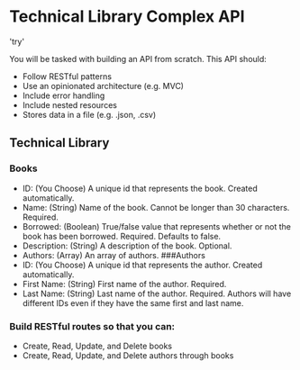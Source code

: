 # Technical Library Complex API

'try'

You will be tasked with building an API from scratch. This API should:

- Follow RESTful patterns
- Use an opinionated architecture (e.g. MVC)
- Include error handling
- Include nested resources
- Stores data in a file (e.g. .json, .csv)

## Technical Library
### Books
- ID: (You Choose) A unique id that represents the book. Created automatically.
- Name: (String) Name of the book. Cannot be longer than 30 characters. Required.
- Borrowed: (Boolean) True/false value that represents whether or not the book has been borrowed. Required. Defaults to false.
- Description: (String) A description of the book. Optional.
- Authors: (Array) An array of authors.
###Authors
- ID: (You Choose) A unique id that represents the author. Created automatically.
- First Name: (String) First name of the author. Required.
- Last Name: (String) Last name of the author. Required.
Authors will have different IDs even if they have the same first and last name.

### Build RESTful routes so that you can:

- Create, Read, Update, and Delete books
- Create, Read, Update, and Delete authors through books
